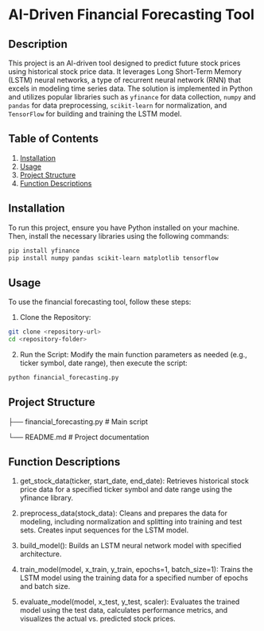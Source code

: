 # AI-Driven Financial Forecasting Tool

## Description

This project is an AI-driven tool designed to predict future stock prices using historical stock price data. It leverages Long Short-Term Memory (LSTM) neural networks, a type of recurrent neural network (RNN) that excels in modeling time series data. The solution is implemented in Python and utilizes popular libraries such as `yfinance` for data collection, `numpy` and `pandas` for data preprocessing, `scikit-learn` for normalization, and `TensorFlow` for building and training the LSTM model.

## Table of Contents

1. [Installation](#installation)
2. [Usage](#usage)
3. [Project Structure](#project-structure)
4. [Function Descriptions](#function-descriptions)

## Installation

To run this project, ensure you have Python installed on your machine. Then, install the necessary libraries using the following commands:

```bash
pip install yfinance
pip install numpy pandas scikit-learn matplotlib tensorflow
```

## Usage
To use the financial forecasting tool, follow these steps:

1. Clone the Repository:

```bash
git clone <repository-url>
cd <repository-folder>
```

2. Run the Script:
Modify the main function parameters as needed (e.g., ticker symbol, date range), then execute the script:

```bash
python financial_forecasting.py
```

## Project Structure

├── financial_forecasting.py   # Main script

└── README.md                  # Project documentation


## Function Descriptions
1. get_stock_data(ticker, start_date, end_date):
Retrieves historical stock price data for a specified ticker symbol and date range using the yfinance library.

2. preprocess_data(stock_data):
Cleans and prepares the data for modeling, including normalization and splitting into training and test sets. Creates input sequences for the LSTM model.

3. build_model():
Builds an LSTM neural network model with specified architecture.

4. train_model(model, x_train, y_train, epochs=1, batch_size=1):
Trains the LSTM model using the training data for a specified number of epochs and batch size.

5. evaluate_model(model, x_test, y_test, scaler):
Evaluates the trained model using the test data, calculates performance metrics, and visualizes the actual vs. predicted stock prices.
